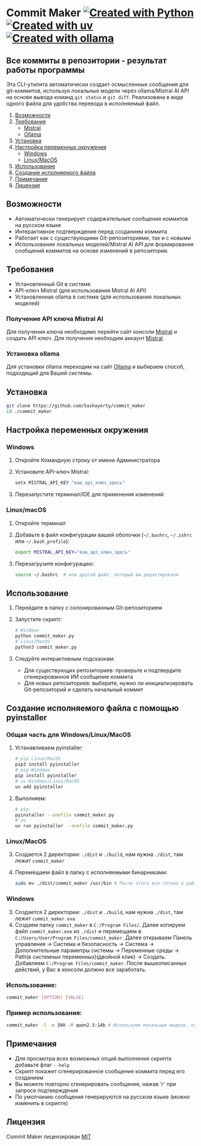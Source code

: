 # Commit Maker [![Created with Python](https://img.shields.io/badge/Created_with-Python-blue)](https://www.python.org/) [![Created with uv](https://img.shields.io/badge/Created_with-uv-purple)](https://docs.astral.sh/uv/) [![Created with ollama](https://img.shields.io/badge/Created_with-ollama-white)](https://ollama.com/)

## Все коммиты в репозитории - результат работы программы

Эта CLI-утилита автоматически создает осмысленные сообщения для git-коммитов, используя локальные модели через ollama/Mistral AI API на основе вывода команд `git status` и `git diff`. Реализована в виде одного файла для удобства перевода в исполняемый файл.

1. [Возможности](#возможности)
2. [Требования](#требования)
   - [Mistral](#получение-api-ключа-mistral-ai)
   - [Ollama](#установка-ollama)
3. [Установка](#установка)
4. [Настройка переменных окружения](#настройка-переменных-окружения)
   - [Windows](#windows)
   - [Linux/MacOS](#linuxmacos)
5. [Использование](#использование)
6. [Создание исполняемого файла](#создание-исполняемого-файла-с-помощью-pyinstaller)
7. [Примечания](#примечания)
8. [Лицензия](#лицензия)

## Возможности

- Автоматически генерирует содержательные сообщения коммитов на русском языке
- Интерактивное подтверждение перед созданием коммита
- Работает как с существующими Git-репозиториями, так и с новыми
- Использование локальных моделей/Mistral AI API для формирования сообщений коммитов на основе изменений в репозитории.

## Требования

- Установленный Git в системе
- API-ключ Mistral (для использования Mistral AI API)
- Установленная ollama в системе (для использования локальных моделей)

### Получение API ключа Mistral AI

Для получения ключа необходимо перейти сайт консоли [Mistral](https://console.mistral.ai/api-keys) и создать API ключ. Для получения необходим аккаунт [Mistral](https://auth.mistral.ai/ui/login).

### Установка ollama

Для установки ollama переходим на сайт [Ollama](https://ollama.com/download) и выбираем способ, подходящий для Вашей системы.

## Установка

```bash
git clone https://github.com/Sashayerty/commit_maker
cd ./commit_maker
```

## Настройка переменных окружения

### Windows

1. Откройте Командную строку от имени Администратора
2. Установите API-ключ Mistral:

   ```cmd
   setx MISTRAL_API_KEY "ваш_api_ключ_здесь"
   ```

3. Перезапустите терминал/IDE для применения изменений

### Linux/macOS

1. Откройте терминал
2. Добавьте в файл конфигурации вашей оболочки (`~/.bashrc`, `~/.zshrc` или `~/.bash_profile`):

   ```bash
   export MISTRAL_API_KEY="ваш_api_ключ_здесь"
   ```

3. Перезагрузите конфигурацию:

   ```bash
   source ~/.bashrc  # или другой файл, который вы редактировали
   ```

## Использование

1. Перейдите в папку с склонированным Git-репозиторием
2. Запустите скрипт:

   ```bash
   # Windows
   python commit_maker.py
   # Linux/MacOS
   python3 commit_maker.py
   ```

3. Следуйте интерактивным подсказкам:
   - Для существующих репозиториев: проверьте и подтвердите сгенерированное ИИ сообщение коммита
   - Для новых репозиториев: выберите, нужно ли инициализировать Git-репозиторий и сделать начальный коммит

## Создание исполняемого файла с помощью pyinstaller

### Общая часть для Windows/Linux/MacOS

1. Устанавливаем pyinstaller:

   ```bash
   # pip Linux/MacOS
   pip3 install pyinstaller
   # pip Windows
   pip install pyinstaller
   # uv Windows/Linux/MacOS
   uv add pyinstaller
   ```

2. Выполняем:

   ```bash
   # pip
   pyinstaller --onefile commit_maker.py
   # uv 
   uv run pyinstaller --onefile commit_maker.py
   ```

### Linux/MacOS

3. Создается 2 директории: `./dist` и `./build`, нам нужна `./dist`, там лежит `commit_maker`
4. Перемещаем файл в папку с исполняемыми бинарниками:

   ```bash
   sudo mv ./dist/commit_maker /usr/bin # После этого все готово к работе!
   ```

### Windows

3. Создается 2 директории: `./dist` и `./build`, нам нужна `./dist`, там лежит `commit_maker.exe`
4. Создаем папку `commit_maker` в `C:/Program Files/`. Далее копируем файл `commit_maker.exe` из `./dist` и перемещаем в  `C:/Users/User/Program Files/commit_maker`. Далее открываем Панель управления -> Система и безопасность -> Система -> Дополнительные параметры системы -> Переменные среды -> Path(в системных переменных)(двойной клик) -> Создать. Добавляем `C:/Program Files/commit_maker`. После вышеописанных действий, у Вас в консоли должно все заработать. 

### Использование:

   ```bash
   commit_maker [OPTION] [VALUE]
   ```

### Пример использования:

   ```bash
   commit_maker -l -m 300 -M qwen2.5:14b # Используем локальные модели, ограничение длины сообщения коммита 300 символов, используем qwen2.5:14b
   ```

## Примечания

- Для просмотра всех возможных опций выполнения скрипта добавьте флаг `--help`
- Скрипт покажет сгенерированное сообщение коммита перед его созданием
- Вы можете повторно сгенерировать сообщение, нажав 'r' при запросе подтверждения
- По умолчанию сообщения генерируются на русском языке (можно изменить в скрипте)

## Лицензия

Commit Maker лицензирован [MIT](LICENSE)
